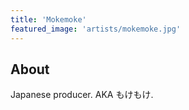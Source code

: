 ```yaml
---
title: 'Mokemoke'
featured_image: 'artists/mokemoke.jpg'
---
```


## About

Japanese producer.  AKA もけもけ.
